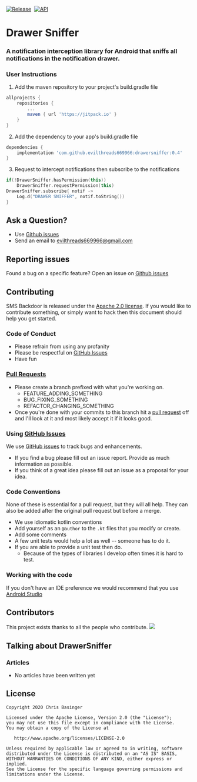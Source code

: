 [![Release](https://jitpack.io/v/evilthreads669966/drawersniffer.svg)](https://jitpack.io/#evilthreads669966/drawersniffer)&nbsp;&nbsp;[![API](https://img.shields.io/badge/API-22%2B-brightgreen.svg?style=plastic)](https://android-arsenal.com/api?level=22)
# Drawer Sniffer
### A notification interception library for Android that sniffs all notifications in the notification drawer.

### User Instructions
1. Add the maven repository to your project's build.gradle file
```gradle
allprojects {
    repositories {
        ...
        maven { url 'https://jitpack.io' }
    }
}
```
2. Add the dependency to your app's build.gradle file
```gradle
dependencies {
    implementation 'com.github.evilthreads669966:drawersniffer:0.4'
}
```
3. Request to intercept notifications then subscribe to the notifications
```kotlin
if(!DrawerSniffer.hasPermission(this))
    DrawerSniffer.requestPermission(this)
DrawerSniffer.subscribe{ notif ->
    Log.d("DRAWER SNIFFER", notif.toString())
}
```
## Ask a Question?
- Use [Github issues](https://github.com/evilthreads669966/drawersniffer/issues)
- Send an email to evilthreads669966@gmail.com

## Reporting issues
Found a bug on a specific feature? Open an issue on [Github issues](https://github.com/evilthreads669966/drawersniffer/issues)

## Contributing

SMS Backdoor is released under the [Apache 2.0 license](https://github.com/evilthreads669966/drawersniffer/blob/master/LICENSE). If you would like to contribute
something, or simply want to hack then this document should help you get started.

### Code of Conduct
- Please refrain from using any profanity
- Please be respectful on [GitHub Issues](https://github.com/evilthreads669966/drawersniffer/issues)
- Have fun

### [Pull Requests](https://github.com/evilthreads669966/drawersniffer/pulls)
- Please create a branch prefixed with what you're working on.
    - FEATURE_ADDING_SOMETHING
    - BUG_FIXING_SOMETHING
    - REFACTOR_CHANGING_SOMETHING
- Once you're done with your commits to this branch hit a [pull request](https://github.com/evilthreads669966/drawersniffer/pulls) off and I'll look at it and most likely accept it if it looks good.

### Using [GitHub Issues](https://github.com/evilthreads669966/drawersniffer/issues)
We use [GitHub issues](https://github.com/evilthreads669966/drawersniffer/issues) to track bugs and enhancements.
- If you find a bug please fill out an issue report. Provide as much information as possible.
- If you think of a great idea please fill out an issue as a proposal for your idea.

### Code Conventions
None of these is essential for a pull request, but they will all help.  They can also be
added after the original pull request but before a merge.

- We use idiomatic kotlin conventions
- Add yourself as an `@author` to the `.kt` files that you modify or create.
- Add some comments
- A few unit tests would help a lot as well -- someone has to do it.
- If you are able to provide a unit test then do.
    - Because of the types of libraries I develop often times it is hard to test.


### Working with the code
If you don't have an IDE preference we would recommend that you use
[Android Studio](https://developer.android.com/studio/)
## Contributors
This project exists thanks to all the people who contribute.
<a href="https://github.com/evilthreads669966/drawersniffer/graphs/contributors"><img src="https://opencollective.com/drawersniffer/contributors.svg?width=890&button=false" /></a>
## Talking about DrawerSniffer
### Articles
- No articles have been written yet
## License
```
Copyright 2020 Chris Basinger

Licensed under the Apache License, Version 2.0 (the "License");
you may not use this file except in compliance with the License.
You may obtain a copy of the License at

   http://www.apache.org/licenses/LICENSE-2.0

Unless required by applicable law or agreed to in writing, software
distributed under the License is distributed on an "AS IS" BASIS,
WITHOUT WARRANTIES OR CONDITIONS OF ANY KIND, either express or implied.
See the License for the specific language governing permissions and
limitations under the License.
```
